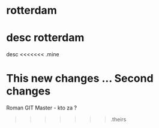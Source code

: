 rotterdam
=========

desc
rotterdam
=========

desc
<<<<<<< .mine

This new changes ... Second changes
=======

Roman GIT Master - kto za ?
>>>>>>> .theirs
